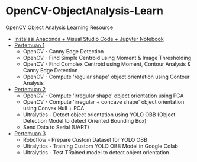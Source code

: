 # OpenCV-ObjectAnalysis-Learn
 OpenCV Object Analysis Learning Resource

- [Instalasi Anaconda + Visual Studio Code + Jupyter Notebook](https://github.com/Muhammad-Yunus/OpenCV-ObjectAnalysis-Learn/raw/refs/heads/main/Pengenalan%20Anaconda%20Dan%20VS%20Code%20Jupyter%20Notebook.pptx)
- [Pertemuan 1](https://github.com/Muhammad-Yunus/OpenCV-ObjectAnalysis-Learn/tree/main/Pertemuan_1)
    - OpenCV - Canny Edge Detection
    - OpenCV - Find Simple Centroid using Moment & Image Thresholding
    - OpenCV - Find Complex Centroid using Moment, Contour Analysis & Canny Edge Detection
    - OpenCV - Compute 'regular shape' object orientation using Contour Analysis
- [Pertemuan 2](https://github.com/Muhammad-Yunus/OpenCV-ObjectAnalysis-Learn/tree/main/Pertemuan_2)
    - OpenCV - Compute 'irregular shape' object orientation using PCA
    - OpenCV - Compute 'irregular + concave shape' object orientation using Convex Hull + PCA
    - Ultralytics - Detect object orientation using YOLO OBB (Object Detection Model to detect Oriented Bounding Box)
    - Send Data to Serial (UART)
- [Pertemuan 3](https://github.com/Muhammad-Yunus/OpenCV-ObjectAnalysis-Learn/tree/main/Pertemuan_3)
    - Roboflow - Prepare Custom Dataset for YOLO OBB
    - Ultralytics - Training Custom YOLO OBB Model in Google Colab
    - Ultralytics - Test TRained model to detect object orientation